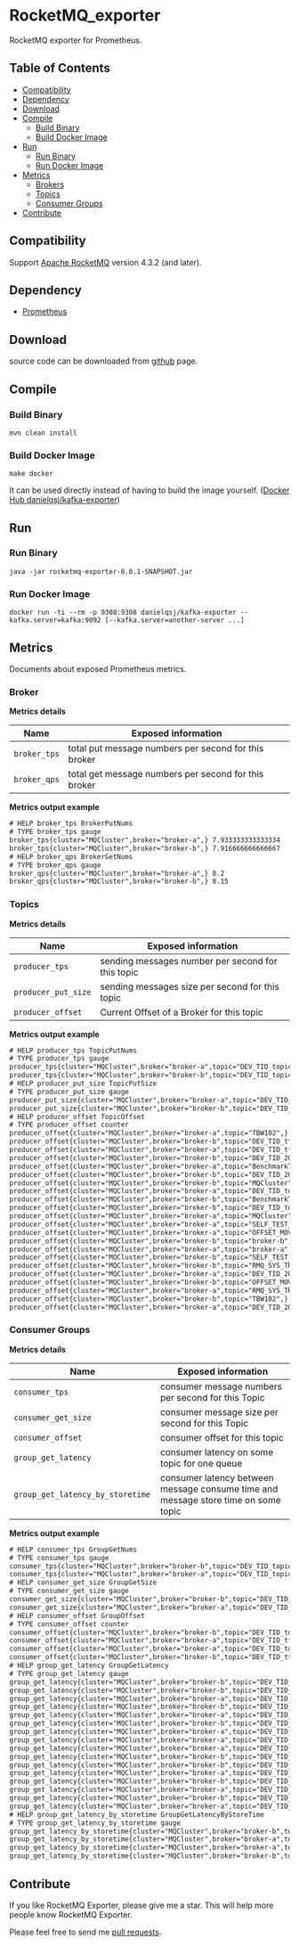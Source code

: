 RocketMQ_exporter
==============

RocketMQ exporter for Prometheus.

Table of Contents
-----------------
-	[Compatibility](#compatibility)
-   [Dependency](#dependency)
-   [Download](#download)
-   [Compile](#compile)
	-   [Build Binary](#build-binary)
	-   [Build Docker Image](#build-docker-image)
-   [Run](#run)
	-   [Run Binary](#run-binary)
	-   [Run Docker Image](#run-docker-image)
-   [Metrics](#metrics)
	-   [Brokers](#brokers)
	-   [Topics](#topics)
	-   [Consumer Groups](#consumer-groups)
-   [Contribute](#contribute)

Compatibility
-------------

Support [Apache RocketMQ](https://rocketmq.apache.org) version 4.3.2 (and later).

Dependency
----------

-	[Prometheus](https://prometheus.io)

Download
--------

source code  can be downloaded from [github](https://github.com/hdchen/rocketmq-exporter ) page.

Compile
-------

### Build Binary

```shell
mvn clean install
```

### Build Docker Image

```shell
make docker
```


It can be used directly instead of having to build the image yourself. ([Docker Hub danielqsj/kafka-exporter](https://hub.docker.com/r/danielqsj/kafka-exporter)\)

Run
---

### Run Binary

```shell
java -jar rocketmq-exporter-0.0.1-SNAPSHOT.jar
```

### Run Docker Image

```
docker run -ti --rm -p 9308:9308 danielqsj/kafka-exporter --kafka.server=kafka:9092 [--kafka.server=another-server ...]
```

Metrics
-------

Documents about exposed Prometheus metrics.

### Broker 

**Metrics details**

| Name         | Exposed information                                  |
| ------------ | ---------------------------------------------------- |
| `broker_tps` | total put message numbers per second for this broker |
| `broker_qps` | total get message numbers per second for this broker |

**Metrics output example**

```txt
# HELP broker_tps BrokerPutNums
# TYPE broker_tps gauge
broker_tps{cluster="MQCluster",broker="broker-a",} 7.933333333333334
broker_tps{cluster="MQCluster",broker="broker-b",} 7.916666666666667
# HELP broker_qps BrokerGetNums
# TYPE broker_qps gauge
broker_qps{cluster="MQCluster",broker="broker-a",} 8.2
broker_qps{cluster="MQCluster",broker="broker-b",} 8.15
```

### Topics

**Metrics details**

| Name                | Exposed information                                |
| ------------------- | -------------------------------------------------- |
| `producer_tps`      | sending messages number per second  for this topic |
| `producer_put_size` | sending messages size per second  for this topic   |
| `producer_offset`   | Current Offset of a Broker for this topic          |

**Metrics output example**

```txt
# HELP producer_tps TopicPutNums
# TYPE producer_tps gauge
producer_tps{cluster="MQCluster",broker="broker-a",topic="DEV_TID_topic_tfq",} 7.933333333333334
producer_tps{cluster="MQCluster",broker="broker-b",topic="DEV_TID_topic_tfq",} 7.916666666666667
# HELP producer_put_size TopicPutSize
# TYPE producer_put_size gauge
producer_put_size{cluster="MQCluster",broker="broker-a",topic="DEV_TID_topic_tfq",} 1642.2
producer_put_size{cluster="MQCluster",broker="broker-b",topic="DEV_TID_topic_tfq",} 1638.75
# HELP producer_offset TopicOffset
# TYPE producer_offset counter
producer_offset{cluster="MQCluster",broker="broker-a",topic="TBW102",} 0.0
producer_offset{cluster="MQCluster",broker="broker-b",topic="DEV_TID_tfq",} 1878633.0
producer_offset{cluster="MQCluster",broker="broker-a",topic="DEV_TID_tfq",} 3843787.0
producer_offset{cluster="MQCluster",broker="broker-b",topic="DEV_TID_20190304",} 0.0
producer_offset{cluster="MQCluster",broker="broker-a",topic="BenchmarkTest",} 0.0
producer_offset{cluster="MQCluster",broker="broker-b",topic="DEV_TID_20190305",} 0.0
producer_offset{cluster="MQCluster",broker="broker-b",topic="MQCluster",} 0.0
producer_offset{cluster="MQCluster",broker="broker-a",topic="DEV_TID_topic_tfq",} 2798195.0
producer_offset{cluster="MQCluster",broker="broker-b",topic="BenchmarkTest",} 0.0
producer_offset{cluster="MQCluster",broker="broker-b",topic="DEV_TID_topic_tfq",} 1459666.0
producer_offset{cluster="MQCluster",broker="broker-a",topic="MQCluster",} 0.0
producer_offset{cluster="MQCluster",broker="broker-a",topic="SELF_TEST_TOPIC",} 0.0
producer_offset{cluster="MQCluster",broker="broker-a",topic="OFFSET_MOVED_EVENT",} 0.0
producer_offset{cluster="MQCluster",broker="broker-b",topic="broker-b",} 0.0
producer_offset{cluster="MQCluster",broker="broker-a",topic="broker-a",} 0.0
producer_offset{cluster="MQCluster",broker="broker-b",topic="SELF_TEST_TOPIC",} 0.0
producer_offset{cluster="MQCluster",broker="broker-b",topic="RMQ_SYS_TRANS_HALF_TOPIC",} 0.0
producer_offset{cluster="MQCluster",broker="broker-a",topic="DEV_TID_20190305",} 0.0
producer_offset{cluster="MQCluster",broker="broker-b",topic="OFFSET_MOVED_EVENT",} 0.0
producer_offset{cluster="MQCluster",broker="broker-a",topic="RMQ_SYS_TRANS_HALF_TOPIC",} 0.0
producer_offset{cluster="MQCluster",broker="broker-b",topic="TBW102",} 0.0
producer_offset{cluster="MQCluster",broker="broker-a",topic="DEV_TID_20190304",} 0.0

```

### Consumer Groups

**Metrics details**

| Name                              | Exposed information                                          |
| --------------------------------- | ------------------------------------------------------------ |
| `consumer_tps`                    | consumer message numbers per second for this Topic           |
| `consumer_get_size`               | consumer message size per second for this Topic              |
| `consumer_offset`                 | consumer offset for this topic                               |
| `group_get_latency`               | consumer latency on some topic for one queue                 |
| `group_get_latency_by_storetime ` | consumer latency between message consume time and message store time on some topic |

**Metrics output example**

```txt
# HELP consumer_tps GroupGetNums
# TYPE consumer_tps gauge
consumer_tps{cluster="MQCluster",broker="broker-b",topic="DEV_TID_topic_tfq",group="DEV_CID_consumer_cfq",} 7.916666666666667
consumer_tps{cluster="MQCluster",broker="broker-a",topic="DEV_TID_topic_tfq",group="DEV_CID_consumer_cfq",} 7.933333333333334
# HELP consumer_get_size GroupGetSize
# TYPE consumer_get_size gauge
consumer_get_size{cluster="MQCluster",broker="broker-b",topic="DEV_TID_topic_tfq",group="DEV_CID_consumer_cfq",} 1638.75
consumer_get_size{cluster="MQCluster",broker="broker-a",topic="DEV_TID_topic_tfq",group="DEV_CID_consumer_cfq",} 1642.2
# HELP consumer_offset GroupOffset
# TYPE consumer_offset counter
consumer_offset{cluster="MQCluster",broker="broker-b",topic="DEV_TID_topic_tfq",group="DEV_CID_consumer_cfq",} 1462030.0
consumer_offset{cluster="MQCluster",broker="broker-a",topic="DEV_TID_tfq",group="DEV_CID_cfq",} 3843787.0
consumer_offset{cluster="MQCluster",broker="broker-a",topic="DEV_TID_topic_tfq",group="DEV_CID_consumer_cfq",} 2800569.0
consumer_offset{cluster="MQCluster",broker="broker-b",topic="DEV_TID_tfq",group="DEV_CID_cfq",} 1878633.0
# HELP group_get_latency GroupGetLatency
# TYPE group_get_latency gauge
group_get_latency{cluster="MQCluster",broker="broker-b",topic="DEV_TID_topic_tfq",group="DEV_CID_consumer_cfq",queueid="0",} 0.05
group_get_latency{cluster="MQCluster",broker="broker-b",topic="DEV_TID_topic_tfq",group="DEV_CID_consumer_cfq",queueid="1",} 0.0
group_get_latency{cluster="MQCluster",broker="broker-a",topic="DEV_TID_topic_tfq",group="DEV_CID_consumer_cfq",queueid="7",} 0.05
group_get_latency{cluster="MQCluster",broker="broker-b",topic="DEV_TID_topic_tfq",group="DEV_CID_consumer_cfq",queueid="6",} 0.016666666666666666
group_get_latency{cluster="MQCluster",broker="broker-a",topic="DEV_TID_topic_tfq",group="DEV_CID_consumer_cfq",queueid="3",} 0.0
group_get_latency{cluster="MQCluster",broker="broker-b",topic="DEV_TID_topic_tfq",group="DEV_CID_consumer_cfq",queueid="7",} 0.03333333333333333
group_get_latency{cluster="MQCluster",broker="broker-a",topic="DEV_TID_topic_tfq",group="DEV_CID_consumer_cfq",queueid="4",} 0.0
group_get_latency{cluster="MQCluster",broker="broker-a",topic="DEV_TID_topic_tfq",group="DEV_CID_consumer_cfq",queueid="5",} 0.03333333333333333
group_get_latency{cluster="MQCluster",broker="broker-a",topic="DEV_TID_topic_tfq",group="DEV_CID_consumer_cfq",queueid="6",} 0.016666666666666666
group_get_latency{cluster="MQCluster",broker="broker-b",topic="DEV_TID_topic_tfq",group="DEV_CID_consumer_cfq",queueid="2",} 0.0
group_get_latency{cluster="MQCluster",broker="broker-b",topic="DEV_TID_topic_tfq",group="DEV_CID_consumer_cfq",queueid="3",} 0.0
group_get_latency{cluster="MQCluster",broker="broker-a",topic="DEV_TID_topic_tfq",group="DEV_CID_consumer_cfq",queueid="0",} 0.0
group_get_latency{cluster="MQCluster",broker="broker-b",topic="DEV_TID_topic_tfq",group="DEV_CID_consumer_cfq",queueid="4",} 0.0
group_get_latency{cluster="MQCluster",broker="broker-a",topic="DEV_TID_topic_tfq",group="DEV_CID_consumer_cfq",queueid="1",} 0.03333333333333333
group_get_latency{cluster="MQCluster",broker="broker-b",topic="DEV_TID_topic_tfq",group="DEV_CID_consumer_cfq",queueid="5",} 0.0
group_get_latency{cluster="MQCluster",broker="broker-a",topic="DEV_TID_topic_tfq",group="DEV_CID_consumer_cfq",queueid="2",} 0.0
# HELP group_get_latency_by_storetime GroupGetLatencyByStoreTime
# TYPE group_get_latency_by_storetime gauge
group_get_latency_by_storetime{cluster="MQCluster",broker="broker-b",topic="DEV_TID_topic_tfq",group="DEV_CID_consumer_cfq",} 3215.0
group_get_latency_by_storetime{cluster="MQCluster",broker="broker-a",topic="DEV_TID_tfq",group="DEV_CID_cfq",} 0.0
group_get_latency_by_storetime{cluster="MQCluster",broker="broker-a",topic="DEV_TID_topic_tfq",group="DEV_CID_consumer_cfq",} 3232.0
group_get_latency_by_storetime{cluster="MQCluster",broker="broker-b",topic="DEV_TID_tfq",group="DEV_CID_cfq",} 0.0
```

Contribute
----------

If you like RocketMQ Exporter, please give me a star. This will help more people know RocketMQ Exporter.

Please feel free to send me [pull requests](https://github.com/hdchen/rocketmq-exporter/pulls).